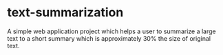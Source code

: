 # text-summarization

A simple web application project which helps a user to summarize a large text to a short summary which is approximately 30% the size of original text.
